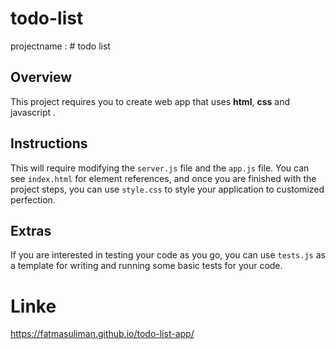 # todo-list


 projectname : # todo list

## Overview
This project requires you to create  web app that uses **html**, **css** and javascript . 


## Instructions
This will require modifying the `server.js` file and the `app.js` file. You can see `index.html` for element references, and once you are finished with the project steps, 
you can use `style.css` to style your application to customized perfection.

## Extras
If you are interested in testing your code as you go, you can use `tests.js` as a template for writing and running some basic tests for your code.

# Linke


https://fatmasuliman.github.io/todo-list-app/
